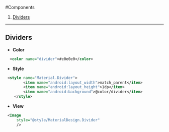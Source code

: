 #Components

1. [Dividers](#dividers)

---

## Dividers

* **Color**
``` xml
  <color name="divider">#e0e0e0</color>
```

* **Style**
``` xml
 <style name="Material.Divider">
        <item name="android:layout_width">match_parent</item>
        <item name="android:layout_height">1dp</item>
        <item name="android:background">@color/divider</item>
    </style>
```

* **View**
``` xml
 <Image
     style="@style/MaterialDesign.Divider"
     />
```

